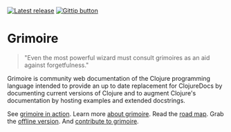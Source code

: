 [![Latest release](http://img.shields.io/github/tag/arrdem/grimoire.svg)](http://grimoire.arrdem.com/)
[![Gittip button](http://img.shields.io/gittip/arrdem.svg)](https://www.gittip.com/arrdem/ "Support this project")

Grimoire
=================

> "Even the most powerful wizard must consult grimoires as an aid against forgetfulness."

Grimoire is community web documentation of the Clojure programming
language intended to provide an up to date replacement for ClojureDocs
by documenting current versions of Clojure and to augment Clojure's
documentation by hosting examples and extended docstrings.

See [grimoire in action](http://grimoire.arrdem.com/).
Learn more [about grimoire](http://grimoire.arrdem.com/about/).
Read the [road map](http://www.arrdem.com/2014/07/12/of_mages_and_grimoires/).
Grab the [offline version](http://grimoire.arrdem.com/static.zip).
And [contribute to grimoire](http://grimoire.arrdem.com/contributing/).
